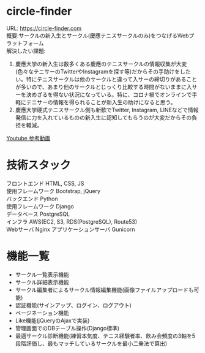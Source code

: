 # circle-finder
URL: https://circle-finder.com  
概要:サークルの新入生とサークル(慶應テニスサークルのみ)をつなげるWebプラットフォーム  
解決したい課題:
1. 慶應大学の新入生は数多くある慶應のテニスサークルの情報収集が大変(色々なテニサーのTwitterやInstagramを探す等)だからその手助けをしたい。特にテニスサークルは他のサークルと違って入サーの締切りがあることが多いので、あまり他のサークルとじっくり比較する時間がないままに入サーを決めざるを得ない状況になっている。特に、コロナ禍でオンラインで手軽にテニサーの情報を得られることが新入生の助けになると思う。
2. 慶應大学硬式テニスサークル側も新歓でTwitter, Instagram, LINEなどで情報発信に力を入れているものの新入生に認知してもらうのが大変だからその負担を軽減。

[Youtube 参考動画](https://youtu.be/gqMYXy_T6iw)

# 技術スタック
フロントエンド HTML, CSS, JS  
使用フレームワーク Bootstrap, jQuery  
バックエンド Python  
使用フレームワーク Django  
データベース PostgreSQL  
インフラ AWS(EC2, S3, RDS(PostgreSQL), Route53)  
Webサーバ Nginx
アプリケーションサーバ Gunicorn


# 機能一覧
- サークル一覧表示機能
- サークル詳細表示機能
- サークル編集者によるサークル情報編集機能(画像ファイルアップロードも可能)
- 認証機能(サインアップ、ログイン、ログアウト)
- ページネーション機能
- Like機能(jQueryのAjaxで実装)
- 管理画面でのDBテーブル操作(Django標準)
- 最適サークル診断機能(練習本気度、テニス経験者率、飲み会頻度の3軸を5段階評価し、最もマッチしているサークルを最小二乗法で算出)
